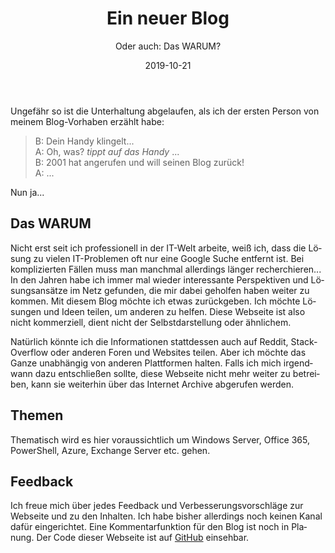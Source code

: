 ﻿---
aliases:
    - new-blog
slug: new-blog
title: Ein neuer Blog
subtitle: "Oder auch: Das WARUM?"
lang: de
date: 2019-10-21
contenttags: [about, diecknet]
tags: [posts, why]
image: /images/2019-10-21 a new blog (powershell).png
---

Ungefähr so ist die Unterhaltung abgelaufen, als ich der ersten Person von meinem Blog-Vorhaben erzählt habe:

> B: Dein Handy klingelt...  
> A: Oh, was? _tippt auf das Handy_ ...  
> B: 2001 hat angerufen und will seinen Blog zurück!  
> A: ...

Nun ja...

## Das WARUM

Nicht erst seit ich professionell in der IT-Welt arbeite, weiß ich, dass die Lösung zu vielen IT-Problemen oft nur eine Google Suche entfernt ist. Bei komplizierten Fällen muss man manchmal allerdings länger recherchieren... In den Jahren habe ich immer mal wieder interessante Perspektiven und Lösungsansätze im Netz gefunden, die mir dabei geholfen haben weiter zu kommen.
Mit diesem Blog möchte ich etwas zurückgeben. Ich möchte Lösungen und Ideen teilen, um anderen zu helfen. Diese Webseite ist also nicht kommerziell, dient nicht der Selbstdarstellung oder ähnlichem.

Natürlich könnte ich die Informationen stattdessen auch auf Reddit, StackOverflow oder anderen Foren und Websites teilen. Aber ich möchte das Ganze unabhängig von anderen Plattformen halten. Falls ich mich irgendwann dazu entschließen sollte, diese Webseite nicht mehr weiter zu betreiben, kann sie weiterhin über das Internet Archive abgerufen werden.

## Themen

Thematisch wird es hier voraussichtlich um Windows Server, Office 365, PowerShell, Azure, Exchange Server etc. gehen.

## Feedback

Ich freue mich über jedes Feedback und Verbesserungsvorschläge zur Webseite und zu den Inhalten. Ich habe bisher allerdings noch keinen Kanal dafür eingerichtet. Eine Kommentarfunktion für den Blog ist noch in Planung. Der Code dieser Webseite ist auf [GitHub](https://github.com/diecknet/diecknet-blog) einsehbar.
